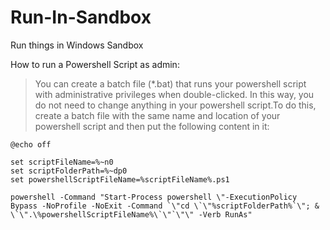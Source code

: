 # Run-In-Sandbox
Run things in Windows Sandbox

How to run a Powershell Script as admin:

> You can create a batch file (*.bat) that runs your powershell script with administrative privileges when double-clicked. In this way, you do not need to change anything in your powershell script.To do this, create a batch file with the same name and location of your powershell script and then put the following content in it:

```
@echo off

set scriptFileName=%~n0
set scriptFolderPath=%~dp0
set powershellScriptFileName=%scriptFileName%.ps1

powershell -Command "Start-Process powershell \"-ExecutionPolicy Bypass -NoProfile -NoExit -Command `\"cd \`\"%scriptFolderPath%`\"; & \`\".\%powershellScriptFileName%\`\"`\"\" -Verb RunAs"
```
